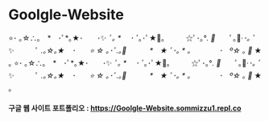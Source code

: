 # Goolgle-Website

⭐️･ ｡☆∴｡　*　･ﾟ*｡★･　　･✨ *ﾟ｡ *　 ･ ﾟ*｡･ﾟ★🌟｡　　　☆ﾟ･｡°*. ﾟ*　　ﾟ｡💫·*･｡ ﾟ*✨　　　ﾟ *.｡☆｡★　･　　*⭐️ ☆ ｡･ﾟ*.｡💫　　　 *　★ ﾟ･｡ * ｡　　　　･　º☆ ｡ 🌟* ★ ｡
⭐️･ ｡☆∴｡　*　･ﾟ*｡★･　　･✨ *ﾟ｡ *　 ･ ﾟ*｡･ﾟ★🌟｡　　　☆ﾟ･｡°*. ﾟ*　　ﾟ｡💫·*･｡ ﾟ*✨　　　ﾟ *.｡☆｡★　･　　*⭐️ ☆ ｡･ﾟ*.｡💫　　　 *　★ ﾟ･｡ * ｡　　　　･　º☆ ｡ 🌟* ★ ｡
#### 구글 웹 사이트 포트폴리오 : https://Goolgle-Website.sommizzu1.repl.co